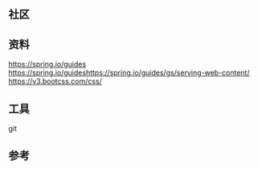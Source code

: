 ## 社区
## 资料
https://spring.io/guides
https://spring.io/guideshttps://spring.io/guides/gs/serving-web-content/
https://v3.bootcss.com/css/
## 工具
git
## 参考
